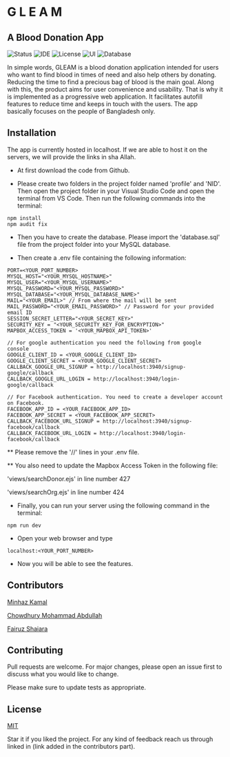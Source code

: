 # G L E A M
## A Blood Donation App
![Status](https://img.shields.io/badge/Status-Pending-orange)
![IDE](https://img.shields.io/badge/IDE-VSCode-blue)
![License](https://img.shields.io/badge/license-MIT-orange.svg)
![UI](https://img.shields.io/badge/UI-EJS-brightgreen)
![Database](https://img.shields.io/badge/Database-MySQL-blue)

In simple words, GLEAM is a blood donation application intended for users who want to find blood in times of need and also help others by donating. Reducing the time to find a precious bag of blood is the main goal. Along with this, the product aims for user convenience and usability. That is why it is implemented as a progressive web application. It facilitates autofill features to reduce time and keeps in touch with the users. The app basically focuses on the people of Bangladesh only.

## Installation

The app is currently hosted in localhost. If we are able to host it on the servers, we will provide the links in sha Allah.

* At first download the code from Github.

* Please create two folders in the project folder named 'profile' and 'NID'. Then open the project folder in your Visual Studio Code and open the terminal from VS Code. Then run the following commands into the terminal:

```
npm install
npm audit fix
```
* Then you have to create the database. Please import the 'database.sql' file from the project folder into your MySQL database.

* Then create a .env file containing the following information:
```
PORT=<YOUR_PORT_NUMBER>
MYSQL_HOST="<YOUR_MYSQL_HOSTNAME>"
MYSQL_USER="<YOUR_MYSQL_USERNAME>"
MYSQL_PASSWORD="<YOUR_MYSQL_PASSWORD>"
MYSQL_DATABASE="<YOUR_MYSQL_DATABASE_NAME>"
MAIL="<YOUR_EMAIL>" // From where the mail will be sent
MAIL_PASSWORD="<YOUR_EMAIL_PASSWORD>" // Password for your provided email ID
SESSION_SECRET_LETTER="<YOUR_SECRET_KEY>"
SECURITY_KEY = "<YOUR_SECURITY_KEY_FOR_ENCRYPTION>"
MAPBOX_ACCESS_TOKEN = '<YOUR_MAPBOX_API_TOKEN>'

// For google authentication you need the following from google console
GOOGLE_CLIENT_ID = <YOUR_GOOGLE_CLIENT_ID>
GOOGLE_CLIENT_SECRET = <YOUR_GOOGLE_CLIENT_SECRET>
CALLBACK_GOOGLE_URL_SIGNUP = http://localhost:3940/signup-google/callback
CALLBACK_GOOGLE_URL_LOGIN = http://localhost:3940/login-google/callback

// For Facebook authentication. You need to create a developer account on Facebook.
FACEBOOK_APP_ID = <YOUR_FACEBOOK_APP_ID>
FACEBOOK_APP_SECRET = <YOUR_FACEBOOK_APP_SECRET>
CALLBACK_FACEBOOK_URL_SIGNUP = http://localhost:3940/signup-facebook/callback
CALLBACK_FACEBOOK_URL_LOGIN = http://localhost:3940/login-facebook/callback
```

** Please remove the '//' lines in your .env file.

** You also need to update the Mapbox Access Token in the following file:

'views/searchDonor.ejs' in line number 427

'views/searchOrg.ejs' in line number 424

* Finally, you can run your server using the following command in the terminal: 
```
npm run dev
```

* Open your web browser and type 
```
localhost:<YOUR_PORT_NUMBER>
```
* Now you will be able to see the features.

## Contributors
[Minhaz Kamal](https://www.linkedin.com/in/minhazkamal/)

[Chowdhury Mohammad Abdullah](https://www.linkedin.com/in/chowdhury-mohammad-abdullah-a48473188/)

[Fairuz Shaiara](https://www.linkedin.com/in/fairuz-shaiara-1195861b1)


## Contributing
Pull requests are welcome. For major changes, please open an issue first to discuss what you would like to change.

Please make sure to update tests as appropriate.

## License
[MIT](https://choosealicense.com/licenses/mit/)

Star it if you liked the project. For any kind of feedback reach us through linked in (link added in the contributors part).
